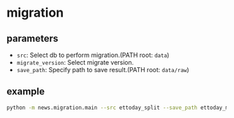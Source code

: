 # migration

## parameters

- `src`: Select db to perform migration.(PATH root: `data`)
- `migrate_version`: Select migrate version.
- `save_path`: Specify path to save result.(PATH root: `data/raw`)

## example

```sh
python -m news.migration.main --src ettoday_split --save_path ettoday_migration --migrate_version v1
```